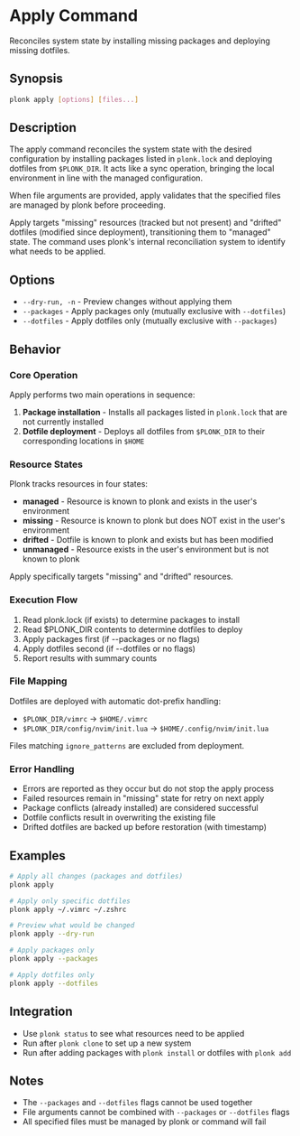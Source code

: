 # Apply Command

Reconciles system state by installing missing packages and deploying missing dotfiles.

## Synopsis

```bash
plonk apply [options] [files...]
```

## Description

The apply command reconciles the system state with the desired configuration by installing packages listed in `plonk.lock` and deploying dotfiles from `$PLONK_DIR`. It acts like a sync operation, bringing the local environment in line with the managed configuration.

When file arguments are provided, apply validates that the specified files are managed by plonk before proceeding.

Apply targets "missing" resources (tracked but not present) and "drifted" dotfiles (modified since deployment), transitioning them to "managed" state. The command uses plonk's internal reconciliation system to identify what needs to be applied.

## Options

- `--dry-run, -n` - Preview changes without applying them
- `--packages` - Apply packages only (mutually exclusive with `--dotfiles`)
- `--dotfiles` - Apply dotfiles only (mutually exclusive with `--packages`)

## Behavior

### Core Operation

Apply performs two main operations in sequence:
1. **Package installation** - Installs all packages listed in `plonk.lock` that are not currently installed
2. **Dotfile deployment** - Deploys all dotfiles from `$PLONK_DIR` to their corresponding locations in `$HOME`

### Resource States

Plonk tracks resources in four states:
- **managed** - Resource is known to plonk and exists in the user's environment
- **missing** - Resource is known to plonk but does NOT exist in the user's environment
- **drifted** - Dotfile is known to plonk and exists but has been modified
- **unmanaged** - Resource exists in the user's environment but is not known to plonk

Apply specifically targets "missing" and "drifted" resources.

### Execution Flow

1. Read plonk.lock (if exists) to determine packages to install
2. Read $PLONK_DIR contents to determine dotfiles to deploy
3. Apply packages first (if --packages or no flags)
4. Apply dotfiles second (if --dotfiles or no flags)
5. Report results with summary counts

### File Mapping

Dotfiles are deployed with automatic dot-prefix handling:
- `$PLONK_DIR/vimrc` → `$HOME/.vimrc`
- `$PLONK_DIR/config/nvim/init.lua` → `$HOME/.config/nvim/init.lua`

Files matching `ignore_patterns` are excluded from deployment.

### Error Handling

- Errors are reported as they occur but do not stop the apply process
- Failed resources remain in "missing" state for retry on next apply
- Package conflicts (already installed) are considered successful
- Dotfile conflicts result in overwriting the existing file
- Drifted dotfiles are backed up before restoration (with timestamp)

## Examples

```bash
# Apply all changes (packages and dotfiles)
plonk apply

# Apply only specific dotfiles
plonk apply ~/.vimrc ~/.zshrc

# Preview what would be changed
plonk apply --dry-run

# Apply packages only
plonk apply --packages

# Apply dotfiles only
plonk apply --dotfiles
```

## Integration

- Use `plonk status` to see what resources need to be applied
- Run after `plonk clone` to set up a new system
- Run after adding packages with `plonk install` or dotfiles with `plonk add`

## Notes

- The `--packages` and `--dotfiles` flags cannot be used together
- File arguments cannot be combined with `--packages` or `--dotfiles` flags
- All specified files must be managed by plonk or command will fail
